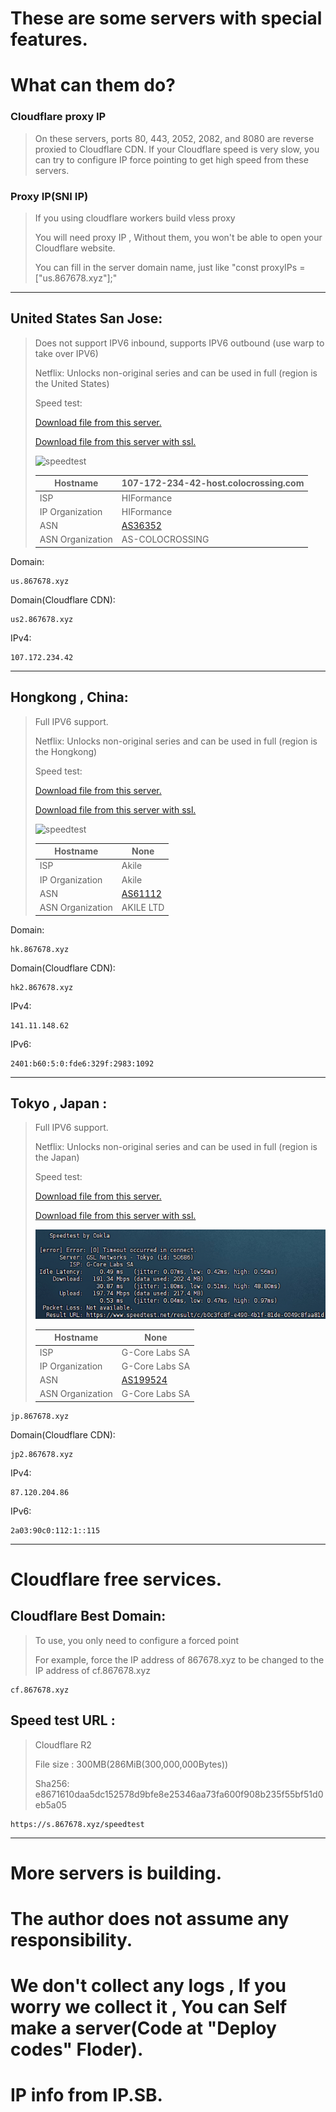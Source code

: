 # These are some servers with special features.
# What can them do?

### Cloudflare proxy IP

> On these servers, ports 80, 443, 2052, 2082, and 8080 are reverse proxied to Cloudflare CDN. If your Cloudflare speed is very slow, you can try to configure IP force pointing to get high speed from these servers.



### Proxy IP(SNI IP)

> If you using cloudflare workers build vless proxy
>
> You will need proxy IP , Without them, you won't be able to open your Cloudflare website.
>
> You can fill in the server domain name, just like "const proxyIPs = ["us.867678.xyz"];"


------

## United States San Jose:

> Does not support IPV6 inbound, supports IPV6 outbound (use warp to take over IPV6)
>
> Netflix: Unlocks non-original series and can be used in full (region is the United States)
>
> Speed test:
>
> [Download file from this server.](http://us.867678.xyz:81)
>
> [Download file from this server with ssl.](https://us.867678.xyz:82)
>
> ![](RN.png "speedtest")
>
> | Hostname         | 107-172-234-42-host.colocrossing.com   |
> | ---------------- | -------------------------------------- |
> | ISP              | HIFormance                             |
> | IP Organization  | HIFormance                             |
> | ASN              | [AS36352](https://ip.sb/whois/AS36352) |
> | ASN Organization | AS-COLOCROSSING                        |

Domain:

```
us.867678.xyz
```

Domain(Cloudflare CDN):

```
us2.867678.xyz
```

IPv4:

```
107.172.234.42
```

------

## Hongkong , China:

> Full IPV6 support.
>
> Netflix: Unlocks non-original series and can be used in full (region is the Hongkong)
>
> Speed test:
>
> [Download file from this server.](http://hk.867678.xyz:81)
>
> [Download file from this server with ssl.](https://hk.867678.xyz:82)
>
> ![](HK.png "speedtest")
>
> | Hostname         | 		None    |
> | ---------------- | ---------------------------------------- |
> | ISP              | 	Akile                              |
> | IP Organization  | 	Akile                             |
> | ASN              | [AS61112](https://ip.sb/whois/AS61112) |
> | ASN Organization | 		AKILE LTD                         |

Domain:

```
hk.867678.xyz
```

Domain(Cloudflare CDN):

```
hk2.867678.xyz
```

IPv4:

```
141.11.148.62
```

IPv6:

```
2401:b60:5:0:fde6:329f:2983:1092
```
------
## Tokyo , Japan :

> Full IPV6 support.
>
> Netflix: Unlocks non-original series and can be used in full (region is the Japan)
>
> Speed test:
>
> [Download file from this server.](http://jp.867678.xyz:81)
>
> [Download file from this server with ssl.](https://jp.867678.xyz:82)
>
> ![](JP.png "speedtest")
>
> | Hostname         | None                     |
> | ---------------- | ---------------------------------------- |
> | ISP              | 	G-Core Labs SA                         |
> | IP Organization  | 	G-Core Labs SA                         |
> | ASN              | [AS199524](https://ip.sb/whois/AS199524) |
> | ASN Organization | 	G-Core Labs SA                         |



```
jp.867678.xyz
```

Domain(Cloudflare CDN):

```
jp2.867678.xyz
```

IPv4:

```
87.120.204.86
```

IPv6:

```
2a03:90c0:112:1::115
```

------

# Cloudflare free services.


## Cloudflare Best Domain:

>
>To use, you only need to configure a forced point
>
>For example, force the IP address of 867678.xyz to be changed to the IP address of cf.867678.xyz
>

```
cf.867678.xyz
```

## Speed test URL :

> Cloudflare R2 
>
> File size : 300MB(286MiB(300,000,000Bytes))
>
> Sha256: e8671610daa5dc152578d9bfe8e25346aa73fa600f908b235f55bf51d0eb5a05 

```
https://s.867678.xyz/speedtest
```

------


# More servers is building.

# The author does not assume any responsibility.

# We don't collect any logs , If you worry we collect it , You can Self make a server(Code at "Deploy codes" Floder).

# IP info from IP.SB.
